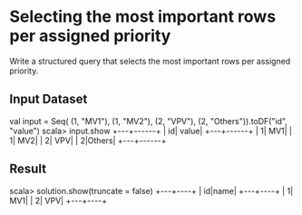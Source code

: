 # Selecting the most important rows per assigned priority

Write a structured query that selects the most important rows per assigned priority.


## Input Dataset
val input = Seq(
  (1, "MV1"),
  (1, "MV2"),
  (2, "VPV"),
  (2, "Others")).toDF("id", "value")
scala> input.show
+---+------+
| id| value|
+---+------+
|  1|   MV1|
|  1|   MV2|
|  2|   VPV|
|  2|Others|
+---+------+

## Result
scala> solution.show(truncate = false)
+---+----+
| id|name|
+---+----+
|  1| MV1|
|  2| VPV|
+---+----+
